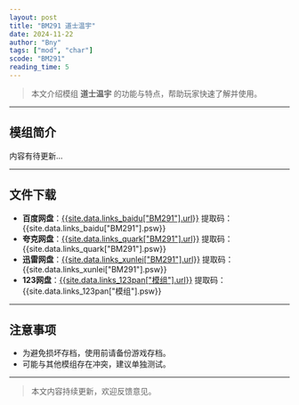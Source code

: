 ```yaml
---
layout: post
title: "BM291 道士温宇"
date: 2024-11-22
author: "Bny"
tags: ["mod", "char"]
scode: "BM291"
reading_time: 5
---
```


> 本文介绍模组 **道士温宇** 的功能与特点，帮助玩家快速了解并使用。

---

## 模组简介

内容有待更新...

---

## 文件下载
- **百度网盘**：[{{site.data.links_baidu["BM291"].url}}]({{site.data.links_baidu["BM291"].url}}) 提取码：{{site.data.links_baidu["BM291"].psw}}
- **夸克网盘**：[{{site.data.links_quark["BM291"].url}}]({{site.data.links_quark["BM291"].url}}) 提取码：{{site.data.links_quark["BM291"].psw}}
- **迅雷网盘**：[{{site.data.links_xunlei["BM291"].url}}]({{site.data.links_xunlei["BM291"].url}}) 提取码：{{site.data.links_xunlei["BM291"].psw}}
- **123网盘**：[{{site.data.links_123pan["模组"].url}}]({{site.data.links_123pan["模组"].url}}) 提取码：{{site.data.links_123pan["模组"].psw}}

---

## 注意事项
- 为避免损坏存档，使用前请备份游戏存档。
- 可能与其他模组存在冲突，建议单独测试。

---

> 本文内容持续更新，欢迎反馈意见。
